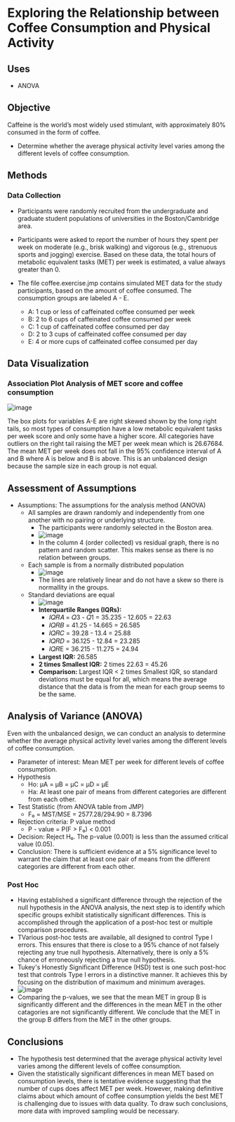 # Exploring the Relationship between Coffee Consumption and Physical Activity
## Uses
- ANOVA

## Objective
Caffeine is the world’s most widely used stimulant, with approximately 80% consumed in the form of coffee. 
- Determine whether the average physical activity level varies among the different levels of coffee consumption.

## Methods
### Data Collection
- Participants were randomly recruited from the undergraduate and graduate student populations of universities in the Boston/Cambridge area.
- Participants were asked to report the number of hours they spent per week on moderate (e.g., brisk walking) and vigorous (e.g., strenuous sports and jogging) exercise. Based on these data, the total hours of metabolic equivalent tasks (MET) per week is estimated, a value always greater than 0. 
- The file coffee.exercise.jmp contains simulated MET data for the study participants, based on the amount of coffee consumed. The consumption groups are labeled A - E.

  - A: 1 cup or less of caffeinated coffee consumed per week
  - B: 2 to 6 cups of caffeinated coffee consumed per week
  - C: 1 cup of caffeinated coffee consumed per day
  - D: 2 to 3 cups of caffeinated coffee consumed per day
  - E: 4 or more cups of caffeinated coffee consumed per day

## Data Visualization
### Association Plot Analysis of MET score and coffee consumption
![image](https://github.com/4nuG/Statistical-Analysis/blob/main/Hypothesis%20Testing%20-%20Proportions/Screenshot%202024-02-01%20at%203.13.01%20PM.png)

The box plots for variables A-E are right skewed shown by the long right tails, so most types of consumption have a low metabolic equivalent tasks per week score and only some have a higher score. All categories have outliers on the right tail raising the MET per week mean which is 26.67684. The mean MET per week does not fall in the 95% confidence interval of A and B where A is below and B is above. This is an unbalanced design because the sample size in each group is not equal.

## Assessment of Assumptions 
- Assumptions: The assumptions for the analysis method (ANOVA)
  - All samples are drawn randomly and independently from one another with no pairing or underlying structure.
    - The participants were randomly selected in the Boston area.
    - ![image](https://github.com/4nuG/Statistical-Analysis/blob/main/ANOVA/Screenshot%202024-02-01%20at%203.33.51%20PM.png)
    - In the column 4 (order collected) vs residual graph, there is no pattern and random scatter. This makes sense as there is no relation between groups.
  - Each sample is from a normally distributed population
    - ![image](https://github.com/4nuG/Statistical-Analysis/blob/main/ANOVA/Screenshot%202024-02-01%20at%203.42.23%20PM.png)
    - The lines are relatively linear and do not have a skew so there is normallity in the groups.
  - Standard deviations are equal
    - ![image](https://github.com/4nuG/Statistical-Analysis/blob/main/ANOVA/Screenshot%202024-02-01%20at%203.46.42%20PM.png)
    - **Interquartile Ranges (IQRs):**
      - 𝐼𝑄𝑅𝐴 = 𝑄3 - 𝑄1 = 35.235 - 12.605 = 22.63
      - 𝐼𝑄𝑅𝐵 = 41.25 - 14.665 = 26.585
      - 𝐼𝑄𝑅𝐶 = 39.28 - 13.4 = 25.88
      - 𝐼𝑄𝑅𝐷 = 36.125 - 12.84 = 23.285
      - 𝐼𝑄𝑅E = 36.215 - 11.275 = 24.94
    - **Largest IQR:** 26.585
    - **2 times Smallest IQR:** 2 times 22.63 = 45.26
    - **Comparison:** Largest IQR < 2 times Smallest IQR, so standard deviations must be equal for all, which means the average distance that the data is from the mean for each group seems to be the same.
      
## Analysis of Variance (ANOVA)
Even with the unbalanced design, we can conduct an analysis to determine whether the average physical activity level varies among the different levels of coffee consumption.
- Parameter of interest: Mean MET per week for different levels of coffee consumption.     
- Hypothesis
  - Ho: μA = μB = μC = μD = μE
  - Ha: At least one pair of means from different categories are different from each other.
- Test Statistic (from ANOVA table from JMP)
  - F₀ = MST/MSE = 2577.28/294.90 = 8.7396
- Rejection criteria: P value method
  - P - value = P(F > F₀) < 0.001
- Decision: Reject H₀. The p-value (0.001) is less than the assumed critical value (0.05).
- Conclusion: There is sufficient evidence at a 5% significance level to warrant the claim that at least one pair of means from the different categories are different from each other.
  
### Post Hoc
- Having established a significant difference through the rejection of the null hypothesis in the ANOVA analysis, the next step is to identify which specific groups exhibit statistically significant differences. This is accomplished through the application of a post-hoc test or multiple comparison procedures.
- TVarious post-hoc tests are available, all designed to control Type I errors. This ensures that there is close to a 95% chance of not falsely rejecting any true null hypothesis. Alternatively, there is only a 5% chance of erroneously rejecting a true null hypothesis.
- Tukey's Honestly Significant Difference (HSD) test is one such post-hoc test that controls Type I errors in a distinctive manner. It achieves this by focusing on the distribution of maximum and minimum averages.
- ![image](https://github.com/4nuG/Statistical-Analysis/blob/main/ANOVA/Screenshot%202024-02-01%20at%205.54.55%20PM.png)
- Comparing the p-values, we see that the mean MET in group B is significantly different and the differences in the mean MET in the other catagories are not significantly different. We conclude that the MET in the group B differs from the MET in the other groups.
  
## Conclusions
- The hypothesis test determined that the average physical activity level varies among the different levels of coffee consumption.
- Given the statistically significant differences in mean MET based on consumption levels, there is tentative evidence suggesting that the number of cups does affect MET per week. However, making definitive claims about which amount of coffee consumption yields the best MET is challenging due to issues with data quality. To draw such conclusions, more data with improved sampling would be necessary.
